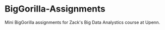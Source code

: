 # BigGorilla-Assignments
Mini BigGorilla assignments for Zack's Big Data Analystics course at Upenn.
